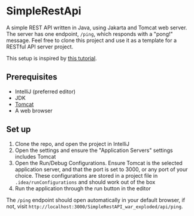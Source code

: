 # SimpleRestApi

A simple REST API written in Java, using Jakarta and Tomcat web server. The server has one endpoint, `/ping`, which responds with a "pong!" message. Feel free to clone this project and use it as a template for a RESTful API server project.

This setup is inspired by [this tutorial](https://www.jetbrains.com/help/idea/creating-and-running-your-first-restful-web-service.html).

## Prerequisites

- IntelliJ (preferred editor)
- JDK
- [Tomcat](http://tomcat.apache.org/)
- A web browser

## Set up

1. Clone the repo, and open the project in IntelliJ
2. Open the settings and ensure the "Application Servers" settings includes Tomcat
3. Open the Run/Debug Configurations. Ensure Tomcat is the selected application server, and that the port is set to 3000, or any port of your choice. These configurations are stored in a project file in `.idea/runConfigurations` and should work out of the box
4. Run the application through the run button in the editor

The `/ping` endpoint should open automatically in your default browser, if not, visit `http://localhost:3000/SimpleRestAPI_war_exploded/api/ping`.
